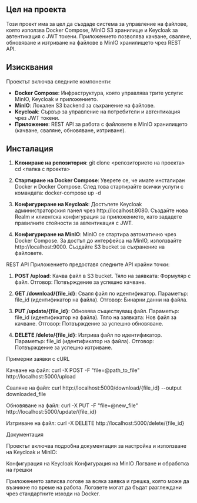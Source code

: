 ## Цел на проекта

Този проект има за цел да създаде система за управление на файлове, която използва Docker Compose, MinIO S3 хранилище и Keycloak за автентикация с JWT токени. Приложението позволява качване, сваляне, обновяване и изтриване на файлове в MinIO хранилището чрез REST API.

## Изисквания

Проектът включва следните компоненти:

- **Docker Compose**: Инфраструктура, която управлява трите услуги: MinIO, Keycloak и приложението.
- **MinIO**: Локален S3 backend за съхранение на файлове.
- **Keycloak**: Сървър за управление на потребители и автентикация чрез JWT токени.
- **Приложение**: REST API за работа с файловете в MinIO хранилището (качване, сваляне, обновяване, изтриване).

## Инсталация

1. **Клониране на репозитория**:
   git clone <репозиторието на проекта>
   cd <папка с проекта>

2. **Стартиране на Docker Compose**:
    Уверете се, че имате инсталиран Docker и Docker Compose. След това стартирайте всички услуги с командата: docker-compose up -d

3. **Конфигуриране на Keycloak**:
    Достъпете Keycloak администраторския панел чрез http://localhost:8080.
    Създайте нова Realm и клиентска конфигурация за приложението, като зададете правилните стойности за автентикация с JWT.

4. **Конфигуриране на MinIO**:
    MinIO се стартира автоматично чрез Docker Compose. За достъп до интерфейса на MinIO, използвайте http://localhost:9000.
    Създайте S3 bucket за съхранение на файловете.


REST API
Приложението предоставя следните API крайни точки:

1. **POST /upload**: Качва файл в S3 bucket.
    Тяло на заявката: Формуляр с файл.
    Отговор: Потвърждение за успешно качване.

2. **GET /download/{file_id}**: Сваля файл по идентификатор.
    Параметър: file_id (идентификатор на файла).
    Отговор: Бинарни данни на файла.

3. **PUT /update/{file_id}**: Обновява съществуващ файл.
    Параметър: file_id (идентификатор на файла).
    Тяло на заявката: Нов файл за качване.
    Отговор: Потвърждение за успешно обновяване.

4. **DELETE /delete/{file_id}**: Изтрива файл по идентификатор.
    Параметър: file_id (идентификатор на файла).
    Отговор: Потвърждение за успешно изтриване.

Примерни заявки с cURL

Качване на файл:
    curl -X POST -F "file=@path_to_file" http://localhost:5000/upload

Сваляне на файл:
    curl http://localhost:5000/download/{file_id} --output downloaded_file

Обновяване на файл:
    curl -X PUT -F "file=@new_file" http://localhost:5000/update/{file_id}

Изтриване на файл:
    curl -X DELETE http://localhost:5000/delete/{file_id}


Документация

Проектът включва подробна документация за настройка и използване на Keycloak и MinIO:

Конфигурация на Keycloak
Конфигурация на MinIO
Логване и обработка на грешки

Приложението записва логове за всяка заявка и грешка, която може да възникне по време на работа. Логовете могат да бъдат разглеждани чрез стандартните изходи на Docker.